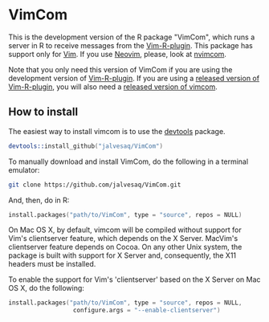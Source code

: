 # VimCom

This is the development version of the R package "VimCom", which runs a server
in R to receive messages from the [Vim-R-plugin]. This package has support
only for [Vim]. If you use [Neovim], please, look at [nvimcom].

Note that you only need this version of VimCom if you are using the
development version of [Vim-R-plugin]. If you are using a [released version of
Vim-R-plugin], you will also need a [released version of vimcom].

## How to install

The easiest way to install vimcom is to use the [devtools] package.

```s
devtools::install_github("jalvesaq/VimCom")
```

To manually download and install VimCom, do the following in a terminal
emulator:

```sh
git clone https://github.com/jalvesaq/VimCom.git
```

And, then, do in R:

```s
install.packages("path/to/VimCom", type = "source", repos = NULL)
```

On Mac OS X, by default, vimcom will be compiled without support for Vim's
clientserver feature, which depends on the X Server. MacVim's clientserver
feature depends on Cocoa. On any other Unix system, the package is built with
support for X Server and, consequently, the X11 headers must be installed.

To enable the support for Vim's 'clientserver' based on the X Server on Mac OS
X, do the following:

```s
install.packages("path/to/VimCom", type = "source", repos = NULL,
                  configure.args = "--enable-clientserver")
```

[Vim-R-plugin]: https://github.com/jcfaria/Vim-R-plugin
[Vim]: http://www.vim.org
[Neovim]: http://neovim.org
[released version of Vim-R-plugin]: http://www.vim.org/scripts/script.php?script_id=2628
[released version of vimcom]: https://github.com/jalvesaq/VimCom/releases
[devtools]: http://cran.r-project.org/web/packages/devtools/index.html
[nvimcom]: https://github.com/jalvesaq/nvimcom

